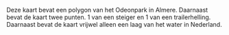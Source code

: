 Deze kaart bevat een polygon van het Odeonpark in Almere. Daarnaast bevat de kaart twee punten. 1 van een steiger en 1 van een trailerhelling. Daarnaast bevat de kaart vrijwel alleen een laag van het water in Nederland.
